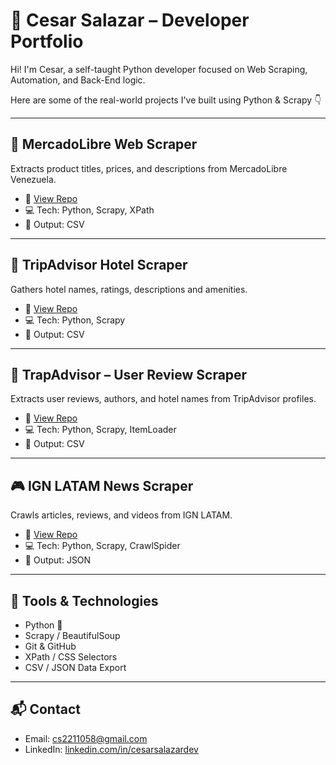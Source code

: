 # 🚀 Cesar Salazar – Developer Portfolio

Hi! I'm Cesar, a self-taught Python developer focused on Web Scraping, Automation, and Back-End logic.

Here are some of the real-world projects I've built using Python & Scrapy 👇

---

## 🛒 MercadoLibre Web Scraper
Extracts product titles, prices, and descriptions from MercadoLibre Venezuela.

- 🔗 [View Repo](https://github.com/cesarrnerique13/mercadolibre-scraper)
- 💻 Tech: Python, Scrapy, XPath
- 📄 Output: CSV

---

## 🏨 TripAdvisor Hotel Scraper
Gathers hotel names, ratings, descriptions and amenities.

- 🔗 [View Repo](https://github.com/cesarrnerique13/tripadvisor-hoteles)
- 💻 Tech: Python, Scrapy
- 📄 Output: CSV

---

## 💬 TrapAdvisor – User Review Scraper
Extracts user reviews, authors, and hotel names from TripAdvisor profiles.

- 🔗 [View Repo](https://github.com/cesarrnerique13/trapadvisor-opinions)
- 💻 Tech: Python, Scrapy, ItemLoader
- 📄 Output: CSV

---

## 🎮 IGN LATAM News Scraper
Crawls articles, reviews, and videos from IGN LATAM.

- 🔗 [View Repo](https://github.com/cesarrnerique13/ign-scraper)
- 💻 Tech: Python, Scrapy, CrawlSpider
- 📄 Output: JSON

---

## 🔧 Tools & Technologies

- Python 🐍
- Scrapy / BeautifulSoup
- Git & GitHub
- XPath / CSS Selectors
- CSV / JSON Data Export

---

## 📬 Contact

- Email: cs2211058@gmail.com
- LinkedIn: [linkedin.com/in/cesarsalazardev](https://linkedin.com/in/cesarsalazardev)

